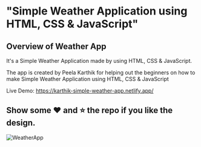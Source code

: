 # "Simple Weather Application using HTML, CSS &amp; JavaScript"

## Overview of Weather App

It's a  Simple Weather Application made by using HTML, CSS &amp; JavaScript.

The app is created by Peela Karthik for helping out the beginners on how to make Simple Weather Application using HTML, CSS &amp; JavaScript

Live Demo:  https://karthik-simple-weather-app.netlify.app/

## Show some :heart: and :star: the repo if you like the design.

![WeatherApp](https://user-images.githubusercontent.com/42378118/99897986-fd02dc00-2cc3-11eb-9cac-f5b577bfef40.png)

